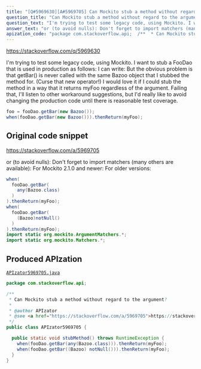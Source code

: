 ```yaml
---
title: "[Q#5969630][A#5969705] Can Mockito stub a method without regard to the argument?"
question_title: "Can Mockito stub a method without regard to the argument?"
question_text: "I'm trying to test some legacy code, using Mockito. I want to stub a FooDao that is used in production as follows: I can write: But the obvious problem is that getBar() is never called with the same Bazoo object that I stubbed the method for. (Curse that new operator!) I would love it if I could stub the method in a way that it returns myFoo regardless of the argument. Failing that, I'll listen to other workaround suggestions, but I'd really like to avoid changing the production code until there is reasonable test coverage."
answer_text: "or (to avoid nulls): Don't forget to import matchers (many others are available): For Mockito 2.1.0 and newer: For older versions:"
apization_code: "package com.stackoverflow.api;  /**  * Can Mockito stub a method without regard to the argument?  *  * @author APIzator  * @see <a href=\"https://stackoverflow.com/a/5969705\">https://stackoverflow.com/a/5969705</a>  */ public class APIzator5969705 {    public static void stubMethod() throws RuntimeException {     when(fooDao.getBar(any(Bazoo.class))).thenReturn(myFoo);     when(fooDao.getBar((Bazoo) notNull())).thenReturn(myFoo);   } }"
---
```


https://stackoverflow.com/q/5969630

I&#x27;m trying to test some legacy code, using Mockito.
I want to stub a FooDao that is used in production as follows:
I can write:
But the obvious problem is that getBar() is never called with the same Bazoo object that I stubbed the method for. (Curse that new operator!)
I would love it if I could stub the method in a way that it returns myFoo regardless of the argument. Failing that, I&#x27;ll listen to other workaround suggestions, but I&#x27;d really like to avoid changing the production code until there is reasonable test coverage.


```java
foo = fooDao.getBar(new Bazoo());
when(fooDao.getBar(new Bazoo())).thenReturn(myFoo);
```


## Original code snippet

https://stackoverflow.com/a/5969705

or (to avoid nulls):
Don&#x27;t forget to import matchers (many others are available):
For Mockito 2.1.0 and newer:
For older versions:

```java
when(
  fooDao.getBar(
    any(Bazoo.class)
  )
).thenReturn(myFoo);
when(
  fooDao.getBar(
    (Bazoo)notNull()
  )
).thenReturn(myFoo);
import static org.mockito.ArgumentMatchers.*;
import static org.mockito.Matchers.*;
```

## Produced APIzation

[`APIzator5969705.java`](https://github.com/pasqualesalza/apization-temp-data/raw/master/apizations/java/APIzator5969705.java)

```java
package com.stackoverflow.api;

/**
 * Can Mockito stub a method without regard to the argument?
 *
 * @author APIzator
 * @see <a href="https://stackoverflow.com/a/5969705">https://stackoverflow.com/a/5969705</a>
 */
public class APIzator5969705 {

  public static void stubMethod() throws RuntimeException {
    when(fooDao.getBar(any(Bazoo.class))).thenReturn(myFoo);
    when(fooDao.getBar((Bazoo) notNull())).thenReturn(myFoo);
  }
}

```